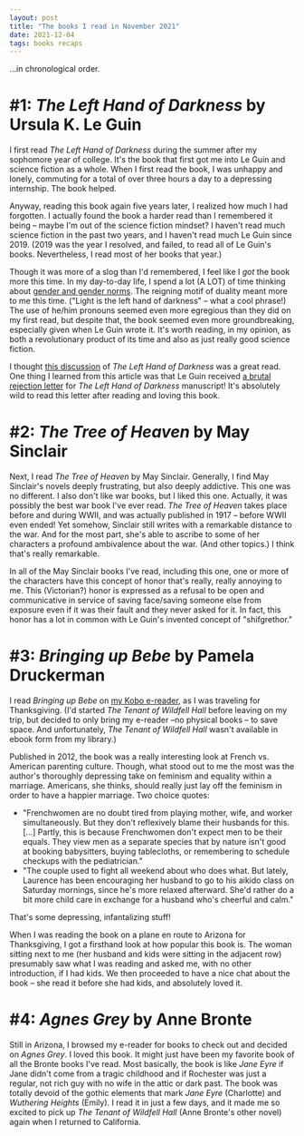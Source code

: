 ```yaml
---
layout: post
title: "The books I read in November 2021"
date: 2021-12-04
tags: books recaps
---
```


...in chronological order.

# #1: *The Left Hand of Darkness* by Ursula K. Le Guin

I first read *The Left Hand of Darkness* during the summer after my sophomore year of college. It's the book that first got me into Le Guin and science fiction as a whole. When I first read the book, I was unhappy and lonely, commuting for a total of over three hours a day to a depressing internship. The book helped.

Anyway, reading this book again five years later, I realized how much I had forgotten. I actually found the book a harder read than I remembered it being – maybe I'm out of the science fiction mindset? I haven't read much science fiction in the past two years, and I haven't read much Le Guin since 2019. (2019 was the year I resolved, and failed, to read all of Le Guin's books. Nevertheless, I read most of her books that year.)

Though it was more of a slog than I'd remembered, I feel like I *got* the book more this time. In my day-to-day life, I spend a lot (A LOT) of time thinking about [gender and gender norms](https://americanfuturesiup.files.wordpress.com/2013/01/is-gender-necessary.pdf). The reigning motif of duality meant more to me this time. ("Light is the left hand of darkness" – what a cool phrase!) The use of he/him pronouns seemed even more egregious than they did on my first read, but despite that, the book seemed even more groundbreaking, especially given when Le Guin wrote it. It's worth reading, in my opinion, as both a revolutionary product of its time and also as just really good science fiction.

I thought [this discussion](https://defector.com/lets-waive-shifgrethor-and-have-an-honest-chat-about-the-left-hand-of-darkness/) of *The Left Hand of Darkness* was a great read. One thing I learned from this article was that Le Guin received [a brutal rejection letter](http://www.ursulakleguinarchive.com/Reject.html) for *The Left Hand of Darkness* manuscript! It's absolutely wild to read this letter after reading and loving this book.

# #2: *The Tree of Heaven* by May Sinclair

Next, I read *The Tree of Heaven* by May Sinclair. Generally, I find May Sinclair's novels deeply frustrating, but also deeply addictive. This one was no different. I also don't like war books, but I liked this one. Actually, it was possibly the best war book I've ever read. *The Tree of Heaven* takes place before and during WWII, and was actually published in 1917 – before WWII even ended! Yet somehow, Sinclair still writes with a remarkable distance to the war. And for the most part, she's able to ascribe to some of her characters a profound ambivalence about the war. (And other topics.) I think that's really remarkable.

In all of the May Sinclair books I've read, including this one, one or more of the characters have this concept of honor that's really, really annoying to me. This (Victorian?) honor is expressed as a refusal to be open and communicative in service of saving face/saving someone else from exposure even if it was their fault and they never asked for it. In fact, this honor has a lot in common with Le Guin's invented concept of "shifgrethor."

# #3: *Bringing up Bebe* by Pamela Druckerman

I read *Bringing up Bebe* on [my Kobo e-reader](e-readers.html), as I was traveling for Thanksgiving. (I'd started *The Tenant of Wildfell Hall* before leaving on my trip, but decided to only bring my e-reader –no physical books – to save space. And unfortunately, *The Tenant of Wildfell Hall* wasn't available in ebook form from my library.)

Published in 2012, the book was a really interesting look at French vs. American parenting culture. Though, what stood out to me the most was the author's thoroughly depressing take on feminism and equality within a marriage. Americans, she thinks, should really just lay off the feminism in order to have a happier marriage. Two choice quotes:

* "Frenchwomen are no doubt tired from playing mother, wife, and worker simultaneously. But they don't reflexively blame their husbands for this. [...] Partly, this is because Frenchwomen don't expect men to be their equals. They view men as a separate species that by nature isn't good at booking babysitters, buying tablecloths, or remembering to schedule checkups with the pediatrician."
* "The couple used to fight all weekend about who does what. But lately, Laurence has been encouraging her husband to go to his aikido class on Saturday mornings, since he's more relaxed afterward. She'd rather do a bit more child care in exchange for a husband who's cheerful and calm."

That's some depressing, infantalizing stuff!

When I was reading the book on a plane en route to Arizona for Thanksgiving, I got a firsthand look at how popular this book is. The woman sitting next to me (her husband and kids were sitting in the adjacent row) presumably saw what I was reading and asked me, with no other introduction, if I had kids. We then proceeded to have a nice chat about the book – she read it before she had kids, and absolutely loved it.

# #4: *Agnes Grey* by Anne Bronte

Still in Arizona, I browsed my e-reader for books to check out and decided on *Agnes Grey*. 
I loved this book. It might just have been my favorite book of all the Bronte books I've read. Most basically, the book is like *Jane Eyre* if Jane didn't come from a tragic childhood and if Rochester was just a regular, not rich guy with no wife in the attic or dark past. The book was totally devoid of the gothic elements that mark *Jane Eyre* (Charlotte) and *Wuthering Heights* (Emily). I read it in just a few days, and it made me so excited to pick up *The Tenant of Wildfell Hall* (Anne Bronte's other novel) again when I returned to California.

<script data-goatcounter="https://dlog.goatcounter.com/count"
        async src="//gc.zgo.at/count.js"></script>